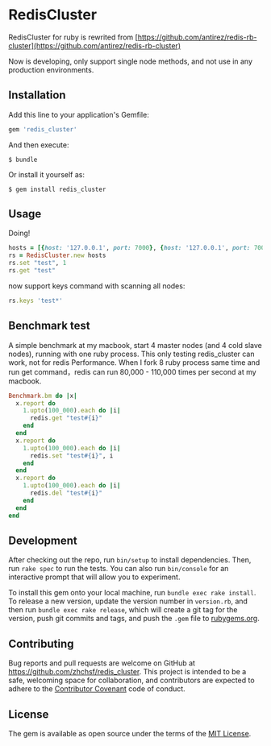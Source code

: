 # RedisCluster

RedisCluster for ruby is rewrited from [https://github.com/antirez/redis-rb-cluster](https://github.com/antirez/redis-rb-cluster)

Now is developing, only support single node methods, and not use in any production environments.


## Installation

Add this line to your application's Gemfile:

```ruby
gem 'redis_cluster'
```

And then execute:

    $ bundle

Or install it yourself as:

    $ gem install redis_cluster

## Usage

Doing!

```ruby
hosts = [{host: '127.0.0.1', port: 7000}, {host: '127.0.0.1', port: 7001}]  # don't need all, gem can auto detect all nodes, and process failover if some master nodes down
rs = RedisCluster.new hosts
rs.set "test", 1
rs.get "test"
```

now support keys command with scanning all nodes:
```ruby
rs.keys 'test*'
```

## Benchmark test

A simple benchmark at my macbook, start 4 master nodes (and 4 cold slave nodes), running with one ruby process.
This only testing redis_cluster can work, not for redis Performance. When I fork 8 ruby process same time and run get command，redis can run 80,000 - 110,000 times per second at my macbook.


```ruby
Benchmark.bm do |x|
  x.report do
    1.upto(100_000).each do |i|
      redis.get "test#{i}"
    end
  end
  x.report do
    1.upto(100_000).each do |i|
      redis.set "test#{i}", i
    end
  end
  x.report do
    1.upto(100_000).each do |i|
      redis.del "test#{i}"
    end
  end
end
```


## Development

After checking out the repo, run `bin/setup` to install dependencies. Then, run `rake spec` to run the tests. You can also run `bin/console` for an interactive prompt that will allow you to experiment.

To install this gem onto your local machine, run `bundle exec rake install`. To release a new version, update the version number in `version.rb`, and then run `bundle exec rake release`, which will create a git tag for the version, push git commits and tags, and push the `.gem` file to [rubygems.org](https://rubygems.org).

## Contributing

Bug reports and pull requests are welcome on GitHub at https://github.com/zhchsf/redis_cluster. This project is intended to be a safe, welcoming space for collaboration, and contributors are expected to adhere to the [Contributor Covenant](http://contributor-covenant.org) code of conduct.


## License

The gem is available as open source under the terms of the [MIT License](http://opensource.org/licenses/MIT).

